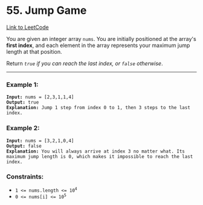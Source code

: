 # 55. Jump Game

[Link to LeetCode](https://leetcode.com/problems/jump-game/description/)

You are given an integer array `nums`. You are initially positioned at the array's **first index**, and each element in the array represents your maximum jump length at that position.

Return _`true` if you can reach the last index, or `false` otherwise_.

---

### Example 1:

<pre><code><strong>Input:</strong> nums = [2,3,1,1,4]
<strong>Output:</strong> true
<strong>Explanation:</strong> Jump 1 step from index 0 to 1, then 3 steps to the last index.</code></pre>

### Example 2:

<pre><code><strong>Input:</strong> nums = [3,2,1,0,4]
<strong>Output:</strong> false
<strong>Explanation:</strong> You will always arrive at index 3 no matter what. Its maximum jump length is 0, which makes it impossible to reach the last index.</code></pre>

### Constraints:

* <code>1 <= nums.length <= 10<sup>4</sup></code>
* <code>0 <= nums[i] <= 10<sup>5</sup></code>